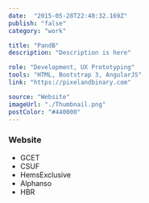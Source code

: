 ```yaml
---
date:  "2015-05-28T22:40:32.169Z"
publish: "false" 
category: "work"

title: "PandB"
description: "Description is here"

role: "Development, UX Prototyping"
tools: "HTML, Bootstrap 3, AngularJS" 
link: "https://pixelandbinary.com" 

source: "Website"
imageUrl: "./Thumbnail.png"
postColor: "#440000"
---
```


### Website

- GCET
- CSUF
- HemsExclusive
- Alphanso
- HBR
